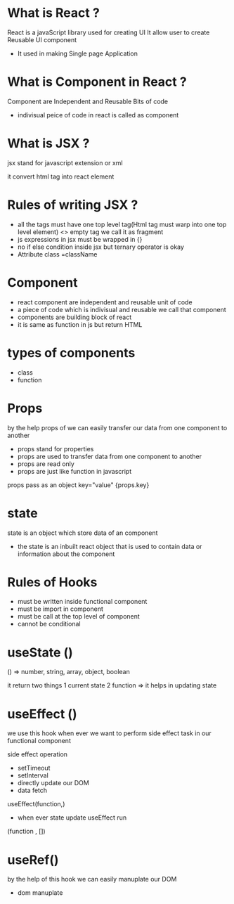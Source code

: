 # What is React ?

React is a javaScript library used for creating UI
It allow user to create Reusable UI component

- It used in making Single page Application

# What is Component in React ?

Component are Independent and Reusable Bits of code

- indivisual peice of code in react is called as component

# What is JSX ?

jsx stand for javascript extension or xml

it convert html tag into react element

# Rules of writing JSX ?

- all the tags must have one top level tag(Html tag must warp into one top level element)
  <> empty tag we call it as fragment
- js expressions in jsx must be wrapped in {}
- no if else condition inside jsx but ternary operator is okay
- Attribute
  class =className

# Component

- react component are independent and reusable unit of code
- a piece of code which is indivisual and reusable we call that component
- components are building block of react
- it is same as function in js but return HTML

# types of components

- class
- function

# Props

by the help props of we can easily transfer our data from one component to another

- props stand for properties
- props are used to transfer data from one component to another
- props are read only
- props are just like function in javascript

props pass as an object
key="value"
{props.key}

# state

state is an object which store data of an component

- the state is an inbuilt react object that is used to contain data or information about the component

# Rules of Hooks

- must be written inside functional component
- must be import in component
- must be call at the top level of component
- cannot be conditional

# useState ()

() => number, string, array, object, boolean

it return two things
1 current state
2 function => it helps in updating state

# useEffect ()

we use this hook when ever we want to perform side effect task in our functional component

side effect operation

- setTimeout
- setInterval
- directly update our DOM
- data fetch

useEffect(function,)

- when ever state update useEffect run

(function , [])

# useRef()

by the help of this hook we can easily manuplate our DOM

- dom manuplate
